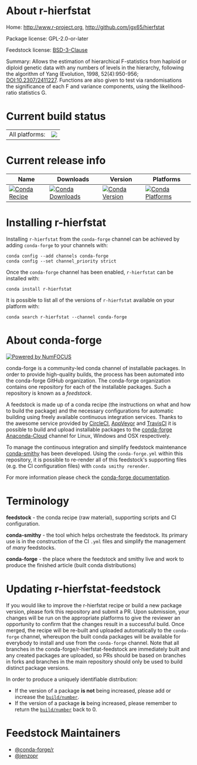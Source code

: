 About r-hierfstat
=================

Home: http://www.r-project.org, http://github.com/jgx65/hierfstat

Package license: GPL-2.0-or-later

Feedstock license: [BSD-3-Clause](https://github.com/conda-forge/r-hierfstat-feedstock/blob/master/LICENSE.txt)

Summary: Allows the estimation of hierarchical F-statistics from haploid or diploid genetic data  with any numbers  of levels in the hierarchy, following the algorithm of Yang (Evolution, 1998, 52(4):950-956;  <DOI:10.2307/2411227>. Functions are also given to test via randomisations the significance of each F and variance components,   using the likelihood-ratio statistics G.

Current build status
====================


<table><tr><td>All platforms:</td>
    <td>
      <a href="https://dev.azure.com/conda-forge/feedstock-builds/_build/latest?definitionId=7978&branchName=master">
        <img src="https://dev.azure.com/conda-forge/feedstock-builds/_apis/build/status/r-hierfstat-feedstock?branchName=master">
      </a>
    </td>
  </tr>
</table>

Current release info
====================

| Name | Downloads | Version | Platforms |
| --- | --- | --- | --- |
| [![Conda Recipe](https://img.shields.io/badge/recipe-r--hierfstat-green.svg)](https://anaconda.org/conda-forge/r-hierfstat) | [![Conda Downloads](https://img.shields.io/conda/dn/conda-forge/r-hierfstat.svg)](https://anaconda.org/conda-forge/r-hierfstat) | [![Conda Version](https://img.shields.io/conda/vn/conda-forge/r-hierfstat.svg)](https://anaconda.org/conda-forge/r-hierfstat) | [![Conda Platforms](https://img.shields.io/conda/pn/conda-forge/r-hierfstat.svg)](https://anaconda.org/conda-forge/r-hierfstat) |

Installing r-hierfstat
======================

Installing `r-hierfstat` from the `conda-forge` channel can be achieved by adding `conda-forge` to your channels with:

```
conda config --add channels conda-forge
conda config --set channel_priority strict
```

Once the `conda-forge` channel has been enabled, `r-hierfstat` can be installed with:

```
conda install r-hierfstat
```

It is possible to list all of the versions of `r-hierfstat` available on your platform with:

```
conda search r-hierfstat --channel conda-forge
```


About conda-forge
=================

[![Powered by
NumFOCUS](https://img.shields.io/badge/powered%20by-NumFOCUS-orange.svg?style=flat&colorA=E1523D&colorB=007D8A)](https://numfocus.org)

conda-forge is a community-led conda channel of installable packages.
In order to provide high-quality builds, the process has been automated into the
conda-forge GitHub organization. The conda-forge organization contains one repository
for each of the installable packages. Such a repository is known as a *feedstock*.

A feedstock is made up of a conda recipe (the instructions on what and how to build
the package) and the necessary configurations for automatic building using freely
available continuous integration services. Thanks to the awesome service provided by
[CircleCI](https://circleci.com/), [AppVeyor](https://www.appveyor.com/)
and [TravisCI](https://travis-ci.com/) it is possible to build and upload installable
packages to the [conda-forge](https://anaconda.org/conda-forge)
[Anaconda-Cloud](https://anaconda.org/) channel for Linux, Windows and OSX respectively.

To manage the continuous integration and simplify feedstock maintenance
[conda-smithy](https://github.com/conda-forge/conda-smithy) has been developed.
Using the ``conda-forge.yml`` within this repository, it is possible to re-render all of
this feedstock's supporting files (e.g. the CI configuration files) with ``conda smithy rerender``.

For more information please check the [conda-forge documentation](https://conda-forge.org/docs/).

Terminology
===========

**feedstock** - the conda recipe (raw material), supporting scripts and CI configuration.

**conda-smithy** - the tool which helps orchestrate the feedstock.
                   Its primary use is in the construction of the CI ``.yml`` files
                   and simplify the management of *many* feedstocks.

**conda-forge** - the place where the feedstock and smithy live and work to
                  produce the finished article (built conda distributions)


Updating r-hierfstat-feedstock
==============================

If you would like to improve the r-hierfstat recipe or build a new
package version, please fork this repository and submit a PR. Upon submission,
your changes will be run on the appropriate platforms to give the reviewer an
opportunity to confirm that the changes result in a successful build. Once
merged, the recipe will be re-built and uploaded automatically to the
`conda-forge` channel, whereupon the built conda packages will be available for
everybody to install and use from the `conda-forge` channel.
Note that all branches in the conda-forge/r-hierfstat-feedstock are
immediately built and any created packages are uploaded, so PRs should be based
on branches in forks and branches in the main repository should only be used to
build distinct package versions.

In order to produce a uniquely identifiable distribution:
 * If the version of a package **is not** being increased, please add or increase
   the [``build/number``](https://docs.conda.io/projects/conda-build/en/latest/resources/define-metadata.html#build-number-and-string).
 * If the version of a package **is** being increased, please remember to return
   the [``build/number``](https://docs.conda.io/projects/conda-build/en/latest/resources/define-metadata.html#build-number-and-string)
   back to 0.

Feedstock Maintainers
=====================

* [@conda-forge/r](https://github.com/conda-forge/r/)
* [@jenzopr](https://github.com/jenzopr/)

